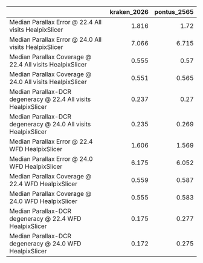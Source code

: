 |                                                                |   kraken_2026 |   pontus_2565 |
|:---------------------------------------------------------------|--------------:|--------------:|
| Median Parallax Error @ 22.4 All visits HealpixSlicer          |         1.816 |         1.72  |
| Median Parallax Error @ 24.0 All visits HealpixSlicer          |         7.066 |         6.715 |
| Median Parallax Coverage @ 22.4 All visits HealpixSlicer       |         0.555 |         0.57  |
| Median Parallax Coverage @ 24.0 All visits HealpixSlicer       |         0.551 |         0.565 |
| Median Parallax-DCR degeneracy @ 22.4 All visits HealpixSlicer |         0.237 |         0.27  |
| Median Parallax-DCR degeneracy @ 24.0 All visits HealpixSlicer |         0.235 |         0.269 |
| Median Parallax Error @ 22.4 WFD HealpixSlicer                 |         1.606 |         1.569 |
| Median Parallax Error @ 24.0 WFD HealpixSlicer                 |         6.175 |         6.052 |
| Median Parallax Coverage @ 22.4 WFD HealpixSlicer              |         0.559 |         0.587 |
| Median Parallax Coverage @ 24.0 WFD HealpixSlicer              |         0.555 |         0.583 |
| Median Parallax-DCR degeneracy @ 22.4 WFD HealpixSlicer        |         0.175 |         0.277 |
| Median Parallax-DCR degeneracy @ 24.0 WFD HealpixSlicer        |         0.172 |         0.275 |
